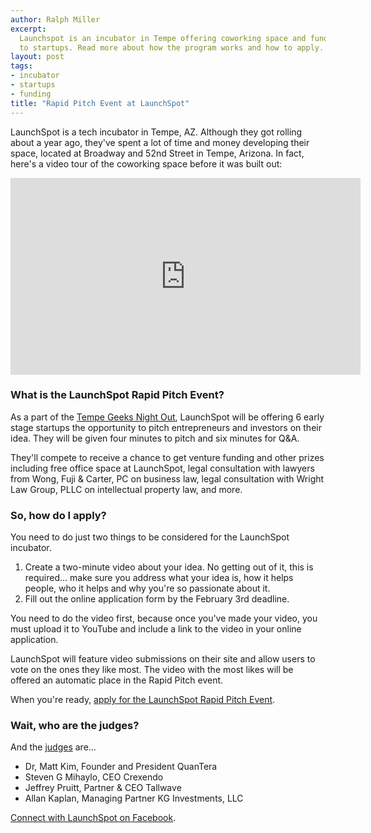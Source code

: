 ```yaml
---
author: Ralph Miller
excerpt:
  Launchspot is an incubator in Tempe offering coworking space and funding
  to startups. Read more about how the program works and how to apply.
layout: post
tags:
- incubator
- startups
- funding
title: "Rapid Pitch Event at LaunchSpot"
---
```


LaunchSpot is a tech incubator in Tempe, AZ. Although they got rolling about a year ago, they've spent a lot of time and money developing their space, located at Broadway and 52nd Street in Tempe, Arizona. In fact, here's a video tour of the coworking space before it was built out:
<iframe width="560" height="315" src="http://www.youtube.com/embed/FjUTyUsubk4" frameborder="0" allowfullscreen></iframe>

### What is the LaunchSpot Rapid Pitch Event?

As a part of the [Tempe Geeks Night Out](http://www.tempe.gov/business/scitechfest/), LaunchSpot will be offering 6 early stage startups the opportunity to pitch entrepreneurs and investors on their idea. They will be given four minutes to pitch and six minutes for Q&A.

They'll compete to receive a chance to get venture funding and other prizes including free office space at LaunchSpot, legal consultation with lawyers from Wong, Fuji & Carter, PC on business law, legal consultation with Wright Law Group, PLLC on intellectual property law, and more.

### So, how do I apply?

You need to do just two things to be considered for the LaunchSpot incubator.

1. Create a two-minute video about your idea. No getting out of it, this is required&hellip; make sure you address what your idea is, how it helps people, who it helps and why you're so passionate about it.
1. Fill out the online application form by the February 3rd deadline.

You need to do the video first, because once you've made your video, you must upload it to YouTube and include a link to the video in your online application.

LaunchSpot will feature video submissions on their site and allow users to vote on the ones they like most. The video with the most likes will be offered an automatic place in the Rapid Pitch event.

When you're ready, [apply for the LaunchSpot Rapid Pitch Event](http://rapidpitch.launchspot.com/entry-form/).

### Wait, who are the judges?

And the [judges](http://rapidpitch.launchspot.com/judges/) are...

*   Dr, Matt Kim, Founder and President QuanTera
*   Steven G Mihaylo, CEO Crexendo
*   Jeffrey Pruitt, Partner & CEO Tallwave
*   Allan Kaplan, Managing Partner KG Investments, LLC

[Connect with LaunchSpot on Facebook](http://www.facebook.com/LaunchSpot).
